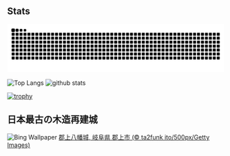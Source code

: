 ## Stats
<picture>
  <source media="(prefers-color-scheme: dark)" srcset="https://raw.githubusercontent.com/ba230t/ba230t/output/github-contribution-grid-snake-dark.svg">
  <source media="(prefers-color-scheme: light)" srcset="https://raw.githubusercontent.com/ba230t/ba230t/output/github-contribution-grid-snake.svg">
  <img alt="github contribution grid snake animation" src="https://raw.githubusercontent.com/ba230t/ba230t/output/github-contribution-grid-snake.svg">
</picture>

<p align="left">
  <img alt="Top Langs" height="150px" src="https://github-readme-stats.vercel.app/api/top-langs/?username=ba230t&layout=compact&theme=transparent" />
  <img alt="github stats" height="150px" src="https://github-readme-stats.vercel.app/api?username=ba230t&theme=transparent" />
</p>

[![trophy](https://github-profile-trophy.vercel.app/?username=ba230t&theme=transparent&column=7)](https://github.com/ryo-ma/github-profile-trophy)


<!-- Bing Wallpaper Start -->
## 日本最古の木造再建城
![Bing Wallpaper](https://www.bing.com/th?id=OHR.GujoHachiman_JA-JP9477689405_1920x1080.jpg&rf=LaDigue_1920x1080.jpg&pid=hp)
[郡上八幡城, 岐阜県 郡上市 (© ta2funk ito/500px/Getty Images)](https://www.bing.com/search?q=%E9%83%A1%E4%B8%8A%E5%85%AB%E5%B9%A1%E5%9F%8E&form=hpcapt&filters=HpDate%3a%2220240905_1500%22)
<!-- Bing Wallpaper End -->

